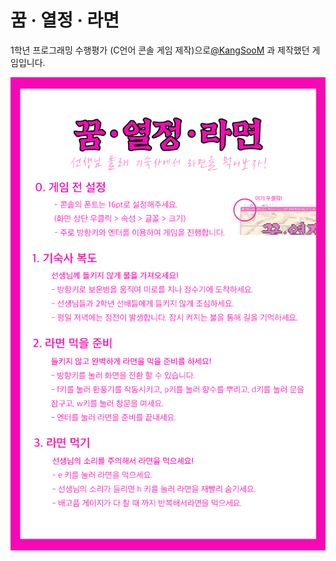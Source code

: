 # 꿈 · 열정 · 라면
1학년 프로그래밍 수행평가 (C언어 콘솔 게임 제작)으로[@KangSooM](https://github.com/KangSooM) 과 제작했던 게임입니다.

<img src="https://raw.githubusercontent.com/goldjin06/dogsoomin_real/main/release/readme.png?token=GHSAT0AAAAAACIHA2JRU2TOATTW5LLNOLOQZIWI36Q">
